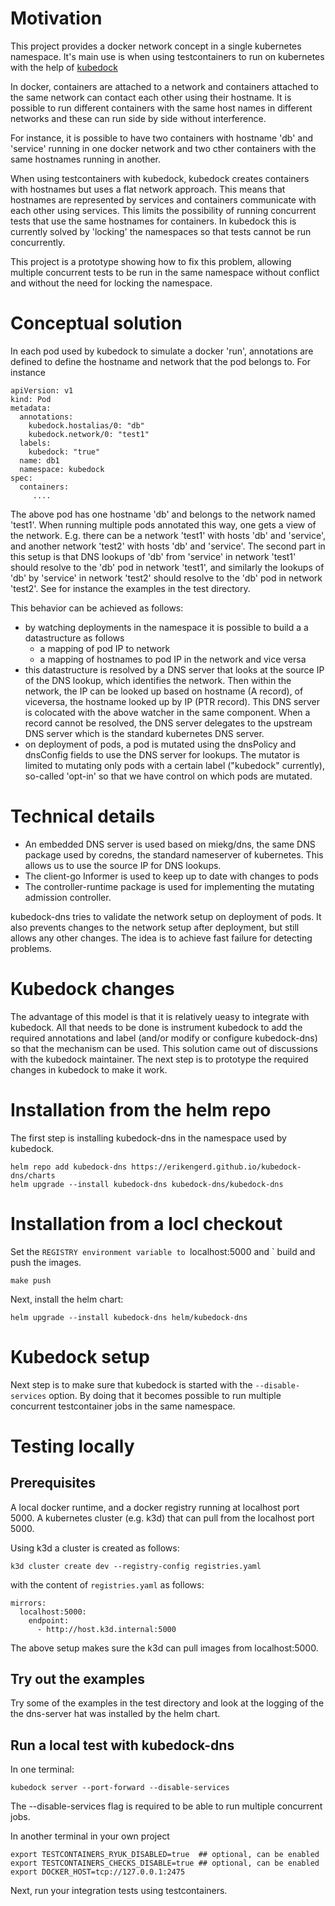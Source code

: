 
# Motivation

This project provides a docker network concept in a single kubernetes namespace. It's main
use is when using testcontainers to run on kubernetes with the help of [kubedock](https://github.com/joyrex2001/kubedock)

In docker, containers are attached to a network and containers attached to the same
network can contact each other using their hostname. It is possible to run different
containers with the same host names in different networks and these can run side by
side without interference.

For instance, it is possible to have two containers with hostname 'db' and 'service' running
in one docker network and two cther containers with the same hostnames running in another.

When using testcontainers with kubedock, kubedock creates containers with hostnames
but uses a flat network approach. This means that hostnames are represented by services
and containers communicate with each other using services. This limits the
possibility of running concurrent tests that use the same hostnames for containers.
In kubedock this is currently solved by 'locking' the namespaces so that tests cannot
be run concurrently.

This project is a prototype showing how to fix this problem, allowing multiple
concurrent tests to be run in the same namespace without conflict and without the
need for locking the namespace.

# Conceptual solution

In each pod used by kubedock to simulate a docker 'run', annotations are defined to
define the hostname and network that the pod belongs to. For instance

```
apiVersion: v1
kind: Pod
metadata:
  annotations:
    kubedock.hostalias/0: "db"
    kubedock.network/0: "test1"
  labels:
    kubedock: "true"
  name: db1
  namespace: kubedock
spec:
  containers:
     ....
```

The above pod has one hostname 'db' and belongs to the network named 'test1'. When running multiple
pods annotated this way, one gets a view of the network. E.g. there can be a network 'test1' with hosts
'db' and 'service', and another network 'test2' with hosts 'db' and 'service'. The second part in this
setup is that DNS lookups of 'db' from 'service' in network 'test1' should resolve to the 'db' pod in
network 'test1', and similarly the lookups of 'db' by 'service' in network 'test2' should resolve to
the 'db' pod in network 'test2'. See for instance the examples in the test directory.

This behavior can be achieved as follows:
* by watching deployments in the namespace it is possible to build a a datastructure as follows
  * a mapping of pod IP to network
  * a mapping of hostnames to pod IP in the network and vice versa
* this datastructure is resolved by a DNS server that looks at the source IP of the DNS
  lookup, which identifies the network. Then within the network, the IP can be looked up based on
  hostname (A record), of viceversa, the hostname looked up by IP (PTR record). This DNS server
  is colocated with the above watcher in the same component. When a record cannot be resolved,
  the DNS server delegates to the upstream DNS server which is the standard kubernetes DNS server.
* on deployment of pods, a pod is mutated using the dnsPolicy and dnsConfig fields to use the
  DNS server for lookups. The mutator is limited to mutating only pods with a certain label
  ("kubedock" currently), so-called 'opt-in' so that we have control on which pods are
  mutated.

# Technical details

* An embedded DNS server is used based on miekg/dns, the same DNS package used by coredns, the standard
  nameserver of kubernetes. This allows us to use the source IP for DNS lookups.
* The client-go Informer is used to keep up to date with changes to pods
* The controller-runtime package is used for implementing the mutating admission controller.

kubedock-dns tries to validate the network setup on deployment of pods. It also prevents changes to the
network setup after deployment, but still allows any other changes. The idea is to achieve fast failure
for detecting problems.

# Kubedock changes

The advantage of this model is that it is relatively ueasy to integrate with kubedock. All that needs
to be done is instrument kubedock to add the required annotations and label (and/or modify or configure
kubedock-dns) so that the mechanism can be used. This solution came out of discussions with the
kubedock maintainer. The next step is to prototype the required changes in kubedock to make it work.

# Installation from the helm repo

The first step is installing kubedock-dns in the namespace used by kubedock. 

```
helm repo add kubedock-dns https://erikengerd.github.io/kubedock-dns/charts
helm upgrade --install kubedock-dns kubedock-dns/kubedock-dns 
```

# Installation from a locl checkout 

Set the `REGISTRY environment variable to `localhost:5000 and `
build and push the images.
```
make push
```

Next, install the helm chart: 
```
helm upgrade --install kubedock-dns helm/kubedock-dns 
```


# Kubedock setup

Next step is to make sure that kubedock is started with the `--disable-services` option. 
By doing that it becomes possible to run multiple concurrent testcontainer jobs in the same 
namespace. 

# Testing locally

## Prerequisites

A local docker runtime, and a docker registry running at localhost port 5000.
A kubernetes cluster (e.g. k3d) that can pull from the localhost port 5000. 

Using k3d a cluster is created as follows: 
```
k3d cluster create dev --registry-config registries.yaml 
```
with the content of `registries.yaml` as follows: 
```
mirrors:
  localhost:5000:
    endpoint:
      - http://host.k3d.internal:5000
```

The above setup makes sure the k3d can pull images from localhost:5000. 


## Try out the examples

Try some of the examples in the test directory and look at the 
logging of the the dns-server hat was installed by the helm chart. 

## Run a local test with kubedock-dns

In one terminal:
```
kubedock server --port-forward --disable-services
```
The --disable-services flag is required to be able to run
multiple concurrent jobs. 

In another terminal in your own project
```
export TESTCONTAINERS_RYUK_DISABLED=true  ## optional, can be enabled
export TESTCONTAINERS_CHECKS_DISABLE=true ## optional, can be enabled
export DOCKER_HOST=tcp://127.0.0.1:2475
```

Next, run your integration tests using testcontainers. 






